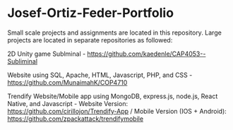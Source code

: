 # Josef-Ortiz-Feder-Portfolio

Small scale projects and assignments are located in this repository. 
Large projects are located in separate repositories as followed:

2D Unity game Sublminal - https://github.com/kaedenle/CAP4053--Subliminal

Website using SQL, Apache, HTML, Javascript, PHP, and CSS -  https://github.com/MunaimahK/COP4710

Trendify Website/Mobile app using MongoDB, express.js, node.js, React Native, and Javascript - Website Version: https://github.com/cirillojon/Trendify-App / Mobile Version (IOS + Android): https://github.com/zpackattack/trendifymobile
